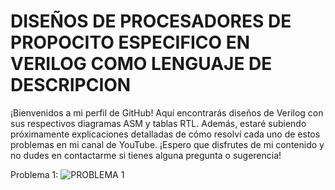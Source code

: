 # DISEÑOS DE PROCESADORES DE PROPOCITO ESPECIFICO EN VERILOG COMO LENGUAJE DE DESCRIPCION 

¡Bienvenidos a mi perfil de GitHub! Aquí encontrarás diseños de Verilog con sus respectivos diagramas ASM y tablas RTL. Además, estaré subiendo próximamente explicaciones detalladas de cómo resolví cada uno de estos problemas en mi canal de YouTube. ¡Espero que disfrutes de mi contenido y no dudes en contactarme si tienes alguna pregunta o sugerencia!

Problema 1:
![PROBLEMA 1](https://user-images.githubusercontent.com/74619261/209997712-5a297737-58f7-42f5-a5f8-3593583f6bc5.png)


